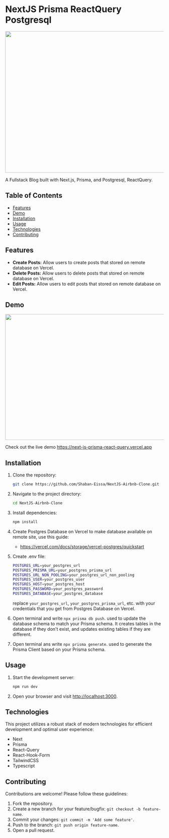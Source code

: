 
# NextJS Prisma ReactQuery Postgresql

<img src="https://github.com/Shaban-Eissa/NextJS-Prisma-ReactQuery-Blog/assets/49924090/24e967f7-ff4b-4a3f-9da3-75cbaa87f19d" width="900" height="450" />


A Fullstack Blog built with Next.js, Prisma, and Postgresql, ReactQuery.

## Table of Contents

- [Features](#features)
- [Demo](#demo)
- [Installation](#installation)
- [Usage](#usage)
- [Technologies](#technologies)
- [Contributing](#contributing)


## Features

- **Create Posts:** Allow users to create posts that stored on remote database on Vercel.
- **Delete Posts:** Allow users to delete posts that stored on remote database on Vercel.
- **Edit Posts:** Allow users to edit posts that stored on remote database on Vercel.


## Demo

<img src="https://github.com/Shaban-Eissa/NextJS-Prisma-ReactQuery-Blog/assets/49924090/6aa34ad6-faf6-41dd-9ae4-a08027cc0508" width="900" height="400" />

Check out the live demo https://next-js-prisma-react-query.vercel.app

## Installation

1. Clone the repository:

   ```bash
   git clone https://github.com/Shaban-Eissa/NextJS-Airbnb-Clone.git
   ```

2. Navigate to the project directory:
    
    ```bash
    cd NextJS-Airbnb-Clone
    ```
    
3. Install dependencies:
    
    ```bash
    npm install
    ```

4. Create Postgres Database on Vercel to make database available on remote site, use this guide:
    - https://vercel.com/docs/storage/vercel-postgres/quickstart
  
5. Create .env file:
    ```bash
    POSTGRES_URL=your_postgres_url
    POSTGRES_PRISMA_URL=your_postgres_prisma_url
    POSTGRES_URL_NON_POOLING=your_postgres_url_non_pooling
    POSTGRES_USER=your_postgres_user
    POSTGRES_HOST=your_postgres_host
    POSTGRES_PASSWORD=your_postgres_password
    POSTGRES_DATABASE=your_postgres_database
    ```
    replace ```your_postgres_url```, ```your_postgres_prisma_url```, etc. with your credentials that you get from Postgres Database on Vercel.

5. Open terminal and write ```npx prisma db push```. used to update the database schema to match your Prisma schema.
   It creates tables in the database if they don't exist, and updates existing tables if they are different.

6. Open terminal ans write ```npx prisma generate```. used to generate the Prisma Client based on your Prisma schema.

## Usage

1. Start the development server:
    
    ```bash
    npm run dev
    ```
    
2. Open your browser and visit [http://localhost:3000](http://localhost:3000).
    

## Technologies

This project utilizes a robust stack of modern technologies for efficient development and optimal user experience:

- Next
- Prisma
- React-Query
- React-Hook-Form
- TailwindCSS
- Typescript
  
## Contributing

Contributions are welcome! Please follow these guidelines:

1. Fork the repository.
2. Create a new branch for your feature/bugfix: `git checkout -b feature-name`.
3. Commit your changes: `git commit -m 'Add some feature'`.
4. Push to the branch: `git push origin feature-name`.
5. Open a pull request.

